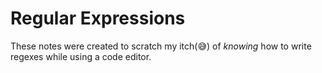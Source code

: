 # Regular Expressions
These notes were created to scratch my itch(😅️) of _knowing_ how to write regexes while using a code editor.
